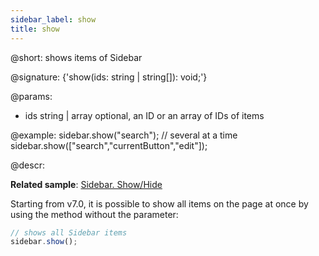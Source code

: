```yaml
---
sidebar_label: show
title: show
---          
```


@short: shows items of Sidebar

@signature: {'show(ids: string | string[]): void;'}

@params:
- ids 		string | array		optional, an ID or an array of IDs of items

@example:
sidebar.show("search");
// several at a time
sidebar.show(["search","currentButton","edit"]);

@descr:

**Related sample**: [Sidebar. Show/Hide](https://snippet.dhtmlx.com/5hsowdoy)

Starting from v7.0, it is possible to show all items on the page at once by using the method without the parameter:

~~~js
// shows all Sidebar items
sidebar.show();
~~~

[comment]: # (@related: sidebar/work_with_sidebar.md#hiding-and-showing-controls)
